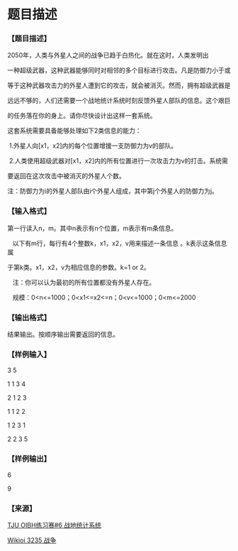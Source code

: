 # 题目描述


<h3>
【题目描述】
</h3>
<p>
2050年，人类与外星人之间的战争已趋于白热化。就在这时，人类发明出
</p>
<p>
一种超级武器，这种武器能够同时对相邻的多个目标进行攻击。凡是防御力小于或
</p>
<p>
等于这种武器攻击力的外星人遭到它的攻击，就会被消灭。然而，拥有超级武器是
</p>
<p>
远远不够的，人们还需要一个战地统计系统时刻反馈外星人部队的信息。这个艰巨
</p>
<p>
的任务落在你的身上。请你尽快设计出这样一套系统。
</p>
<p>
这套系统需要具备能够处理如下2类信息的能力：
</p>
<p>
 1.外星人向[x1，x2]内的每个位置增援一支防御力为v的部队。
</p>
<p>
 2.人类使用超级武器对[x1，x2]内的所有位置进行一次攻击力为v的打击。系统需
</p>
<p>
要返回在这次攻击中被消灭的外星人个数。
</p>
<p>
注：防御力为i的外星人部队由i个外星人组成，其中第j个外星人的防御力为j。
</p>
<h3>
【输入格式】
</h3>
<p>
第一行读入n，m。其中n表示有n个位置，m表示有m条信息。
</p>
<p>
   以下有m行，每行有4个整数k，x1，x2，v用来描述一条信息 。k表示这条信息属
</p>
<p>
于第k类。x1，x2，v为相应信息的参数。k=1 or 2。
</p>
<p>
   注：你可以认为最初的所有位置都没有外星人存在。
</p>
<p>
   规模：0&lt;n&lt;=1000；0&lt;x1&lt;=x2&lt;=n；0&lt;v&lt;=1000；0&lt;m&lt;=2000
</p>
<h3>
【输出格式】
</h3>
<p>
结果输出。按顺序输出需要返回的信息。
</p>
<h3>
【样例输入】
</h3>
<p>
3 5           
</p>
<p>
1 1 3 4        
</p>
<p>
2 1 2 3        
</p>
<p>
1 1 2 2        
</p>
<p>
1 2 3 1        
</p>
<p>
2 2 3 5  
</p>
<h3>
【样例输出】
</h3>
<p>
6
</p>
<p>
9
</p>
<h3>
【来源】
</h3>
<p>
<a href="http://oi.tju.edu.cn/problem/view/1090.html" target="_blank">TJU OIBH练习赛#6 战地统计系统</a> 
</p>
<p>
<a href="http://wikioi.com/problem/3235/" target="_blank">Wikioi 3235 战争</a> 
</p>
